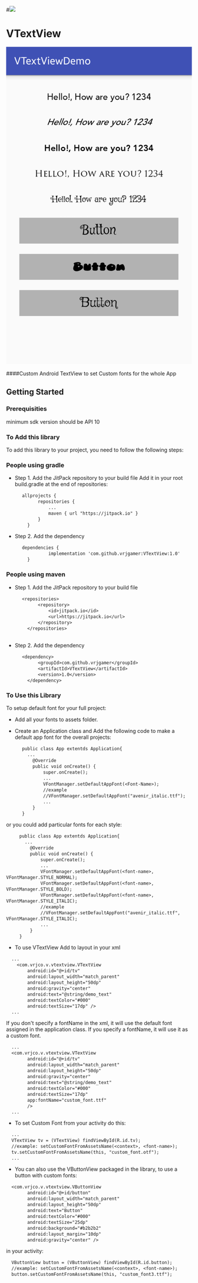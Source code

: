 #[![](https://jitpack.io/v/vrjgamer/VTextView.svg)](https://jitpack.io/#vrjgamer/VTextView)
# VTextView

[!["Screenshot1"](https://github.com/vrjgamer/VTextView/blob/master/snapshots/Screenshot_2016-09-19-16-37-34.png)](https://github.com/vrjgamer/VTextView/blob/master/snapshots/Screenshot_2016-09-19-16-37-34.png)

####Custom Android TextView to set Custom fonts for the whole App

## Getting Started


### Prerequisities
minimum sdk version should be API 10

### To Add this library

To add this library to your project, you need to follow the following steps: 

###  People using gradle
    
* Step 1. Add the JitPack repository to your build file
Add it in your root build.gradle at the end of repositories:
```
      allprojects {
    		repositories {
    			...
    			maven { url "https://jitpack.io" }
    		}
    	}
```
    
* Step 2. Add the dependency
```
      dependencies {
    	        implementation 'com.github.vrjgamer:VTextView:1.0'
    	}
```

###  People using maven

* Step 1. Add the JitPack repository to your build file
```
      <repositories>
    		<repository>
    		    <id>jitpack.io</id>
    		    <url>https://jitpack.io</url>
    		</repository>
    	</repositories>
    
```
  * Step 2. Add the dependency
```
      <dependency>
    	    <groupId>com.github.vrjgamer</groupId>
    	    <artifactId>VTextView</artifactId>
    	    <version>1.0</version>
    	</dependency>
```

### To Use this Library

To setup default font for your full project:

  * Add all your fonts to assets folder.
  
  * Create an Application class and Add the following code to make a default app font for the overall projects: 
``` 
      public class App extentds Application{
        ...
          @Override
          public void onCreate() {
              super.onCreate();
              ...
              VFontManager.setDefaultAppFont(<Font-Name>);
              //example
              //VFontManager.setDefaultAppFont("avenir_italic.ttf");
              ...
          }
      }
```
or you could add particular fonts for each style:
  
 ``` 
      public class App extentds Application{
        ...
          @Override
          public void onCreate() {
              super.onCreate();
              ...
              VFontManager.setDefaultAppFont(<font-name>, VFontManager.STYLE_NORMAL);
              VFontManager.setDefaultAppFont(<font-name>, VFontManager.STYLE_BOLD);
              VFontManager.setDefaultAppFont(<font-name>, VFontManager.STYLE_ITALIC);
              //example
              //VFontManager.setDefaultAppFont("avenir_italic.ttf", VFontManager.STYLE_ITALIC);
              ...
          }
      }
```
* To use VTextView 
Add to layout in your xml
``` 
  ...
    <com.vrjco.v.vtextview.VTextView
        android:id="@+id/tv"
        android:layout_width="match_parent"
        android:layout_height="50dp"
        android:gravity="center"
        android:text="@string/demo_text"
        android:textColor="#000"
        android:textSize="17dp" />
  ...
```
If you don't specify a fontName in the xml, it will use the default font assigned in the application class.
If you specify a fontName, it will use it as a custom font.
```
  ...
  <com.vrjco.v.vtextview.VTextView
        android:id="@+id/tv"
        android:layout_width="match_parent"
        android:layout_height="50dp"
        android:gravity="center"
        android:text="@string/demo_text"
        android:textColor="#000"
        android:textSize="17dp"
        app:fontName="custom_font.ttf"
        />
  ...
```
* To set Custom Font from your activity do this:
```
  ...
  VTextView tv = (VTextView) findViewById(R.id.tv);
  //example: setCustomFontFromAssetsName(<context>, <font-name>);
  tv.setCustomFontFromAssetsName(this, "custom_font.otf");
  ...
```

* You can also use the VButtonView packaged in the library, to use a button with custom fonts:
```
  <com.vrjco.v.vtextview.VButtonView
        android:id="@+id/button"
        android:layout_width="match_parent"
        android:layout_height="50dp"
        android:text="Button"
        android:textColor="#000"
        android:textSize="25dp"
        android:background="#b2b2b2"
        android:layout_margin="10dp"
        android:gravity="center" />
```
in your activity:
```
  VButtonView button = (VButtonView) findViewById(R.id.button);
  //example: setCustomFontFromAssetsName(<context>, <font-name>);
  button.setCustomFontFromAssetsName(this, "custom_font3.ttf");
```






